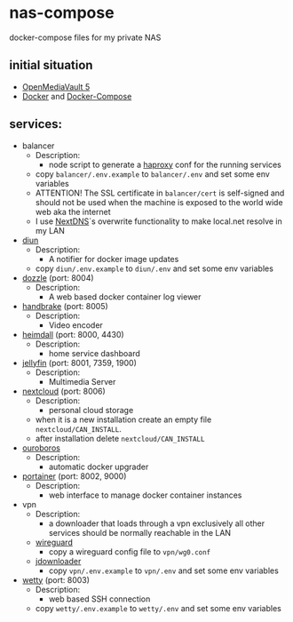 # nas-compose
docker-compose files for my private NAS

## initial situation

- [OpenMediaVault 5](https://www.openmediavault.org/)
- [Docker](https://www.docker.com/) and [Docker-Compose](https://docs.docker.com/compose/)

## services:

- balancer
  - Description:
    - node script to generate a [haproxy](http://www.haproxy.org) conf for the running services 
  - copy `balancer/.env.example` to `balancer/.env` and set some env variables
  - ATTENTION! The SSL certificate in `balancer/cert` is self-signed and should not be used when the machine is exposed to the world wide web aka the internet
  - I use [NextDNS](http://nextdns.com)´s overwrite functionality to make local.net resolve in my LAN
- [diun](https://github.com/crazy-max/diun)
  - Description:
    - A notifier for docker image updates
  - copy `diun/.env.example` to `diun/.env` and set some env variables
- [dozzle](https://dozzle.dev/) (port: 8004)
  - Description:
    - A web based docker container log viewer
- [handbrake](https://handbrake.fr/) (port: 8005)
  - Description:
    - Video encoder
- [heimdall](https://heimdall.site/) (port: 8000, 4430)
  - Description:
    - home service dashboard
- [jellyfin](https://jellyfin.org/) (port: 8001, 7359, 1900)
  - Description:
    - Multimedia Server
- [nextcloud](https://nextcloud.com/) (port: 8006)
  - Description:
    - personal cloud storage
  - when it is a new installation create an empty file `nextcloud/CAN_INSTALL`.
  - after installation delete `nextcloud/CAN_INSTALL`
- [ouroboros](https://github.com/pyouroboros/ouroboros)
  - Description:
    - automatic docker upgrader
- [portainer](https://www.portainer.io/) (port: 8002, 9000)
  - Description:
    - web interface to manage docker container instances
- vpn
  - Description:
    - a downloader that loads through a vpn exclusively all other services should be normally reachable in the LAN
  - [wireguard](https://hub.docker.com/r/linuxserver/wireguard)
    - copy a wireguard config file to `vpn/wg0.conf`
  - [jdownloader](https://github.com/jaymoulin/docker-jdownloader)
    - copy `vpn/.env.example` to `vpn/.env` and set some env variables
- [wetty](https://github.com/butlerx/wetty) (port: 8003)
  - Description:
    - web based SSH connection
  - copy `wetty/.env.example` to `wetty/.env` and set some env variables